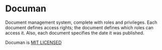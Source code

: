 # Documan

Document management system, complete with roles and privileges. Each document defines access rights; the document defines which roles can access it. Also, each document specifies the date it was published.

Documan is [MIT LICENSED](https://github.com/andela-iamao/documan/blob/production/LICENSE)
